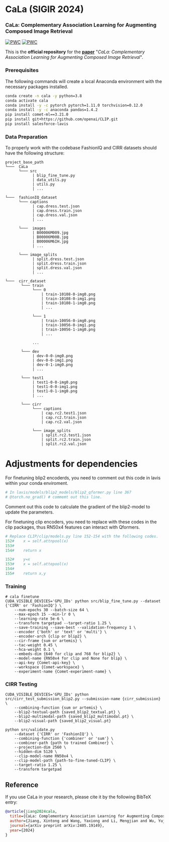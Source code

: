 # CaLa (SIGIR 2024)

### CaLa: Complementary Association Learning for Augmenting Composed Image Retrieval
[![PWC](https://img.shields.io/endpoint.svg?url=https://paperswithcode.com/badge/cala-complementary-association-learning-for/image-retrieval-on-cirr)](https://paperswithcode.com/sota/image-retrieval-on-cirr?p=cala-complementary-association-learning-for)
[![PWC](https://img.shields.io/endpoint.svg?url=https://paperswithcode.com/badge/cala-complementary-association-learning-for/image-retrieval-on-fashion-iq)](https://paperswithcode.com/sota/image-retrieval-on-fashion-iq?p=cala-complementary-association-learning-for)

This is the **official repository** for the [**paper**]([https://arxiv.org/abs/2308.11485]) "*CaLa: Complementary Association Learning for Augmenting Composed Image Retrieval*".

### Prerequisites
	
The following commands will create a local Anaconda environment with the necessary packages installed.

```bash
conda create -n cala -y python=3.8
conda activate cala
conda install -y -c pytorch pytorch=1.11.0 torchvision=0.12.0
conda install -y -c anaconda pandas=1.4.2
pip install comet-ml==3.21.0
pip install git+https://github.com/openai/CLIP.git
pip install salesforce-lavis
```

### Data Preparation

To properly work with the codebase FashionIQ and CIRR datasets should have the following structure:

```
project_base_path
└───  CaLa
      └─── src
            | blip_fine_tune.py
            | data_utils.py
            | utils.py
            | ...

└───  fashionIQ_dataset
      └─── captions
            | cap.dress.test.json
            | cap.dress.train.json
            | cap.dress.val.json
            | ...
            
      └───  images
            | B00006M009.jpg
            | B00006M00B.jpg
            | B00006M6IH.jpg
            | ...
            
      └─── image_splits
            | split.dress.test.json
            | split.dress.train.json
            | split.dress.val.json
            | ...

└───  cirr_dataset  
       └─── train
            └─── 0
                | train-10108-0-img0.png
                | train-10108-0-img1.png
                | train-10108-1-img0.png
                | ...
                
            └─── 1
                | train-10056-0-img0.png
                | train-10056-0-img1.png
                | train-10056-1-img0.png
                | ...
                
            ...
            
       └─── dev
            | dev-0-0-img0.png
            | dev-0-0-img1.png
            | dev-0-1-img0.png
            | ...
       
       └─── test1
            | test1-0-0-img0.png
            | test1-0-0-img1.png
            | test1-0-1-img0.png 
            | ...
       
       └─── cirr
            └─── captions
                | cap.rc2.test1.json
                | cap.rc2.train.json
                | cap.rc2.val.json
                
            └─── image_splits
                | split.rc2.test1.json
                | split.rc2.train.json
                | split.rc2.val.json
```


# Adjustments for dependencies

For finetuning blip2 encoderds, you need to comment out this code in lavis within your conda enviroment.
```python
# In lavis/models/blip2_models/blip2_qformer.py line 367
# @torch.no_grad() # commemt out this line.
```
Comment out this code to calculate the gradient of the blip2-model to update the parameters.

For finetuning clip encoders, you need to replace with these codes in the clip packages, thus RN50x4 features can interact with Qformers.
```python
# Replace CLIP/clip/models.py line 152-154 with the following codes.
152#    x = self.attnpool(x)
153#	
154#    return x

152#	y=x 
153#	x = self.attepool(x)
154#
155#	return x,y

```

### Training


```shell
# cala finetune 
CUDA_VISIBLE_DEVICES='GPU_IDs' python src/blip_fine_tune.py --dataset {'CIRR' or 'FashionIQ'} \
	--num-epochs 30 --batch-size 64 \
	--max-epoch 15 --min-lr 0 \
	--learning-rate 5e-6 \
	--transform targetpad --target-ratio 1.25 \
	--save-training --save-best --validation-frequency 1 \
	--encoder {'both' or 'text' or 'multi'} \
	--encoder-arch {clip or blip2} \
	--cir-frame {sum or artemis} \
	--tac-weight 0.45 \
	--hca-weight 0.1 \
	--embeds-dim {640 for clip and 768 for blip2} \
	--model-name {RN50x4 for clip and None for blip} \
	--api-key {Comet-api-key} \
	--workspace {Comet-workspace} \
	--experiment-name {Comet-experiment-name} \
```


### CIRR Testing


```shell
CUDA_VISIBLE_DEVICES='GPU_IDs' python src/cirr_test_submission_blip2.py --submission-name {cirr_submission} \
	--combining-function {sum or artemis} \
	--blip2-textual-path {saved_blip2_textual.pt} \
	--blip2-multimodal-path {saved_blip2_multimodal.pt} \
	--blip2-visual-path {saved_blip2_visual.pt} 

```

```shell
python src/validate.py 
   	--dataset {'CIRR' or 'FashionIQ'} \
   	--combining-function {'combiner' or 'sum'} \
   	--combiner-path {path to trained Combiner} \
   	--projection-dim 2560 \
	--hidden-dim 5120 \
   	--clip-model-name RN50x4 \
   	--clip-model-path {path-to-fine-tuned-CLIP} \
   	--target-ratio 1.25 \
   	--transform targetpad
```


## Reference
If you use CaLa in your research, please cite it by the following BibTeX entry:

```bibtex
@article{jiang2024cala,
  title={CaLa: Complementary Association Learning for Augmenting Composed Image Retrieval},
  author={Jiang, Xintong and Wang, Yaxiong and Li, Mengjian and Wu, Yujiao and Hu, Bingwen and Qian, Xueming},
  journal={arXiv preprint arXiv:2405.19149},
  year={2024}
}
```
